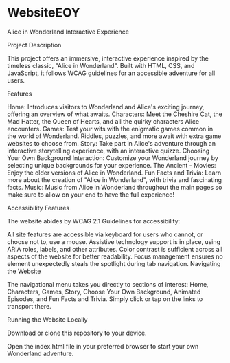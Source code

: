 # WebsiteEOY

Alice in Wonderland Interactive Experience

Project Description

This project offers an immersive, interactive experience inspired by the timeless classic, "Alice in Wonderland". Built with HTML, CSS, and JavaScript, it follows WCAG guidelines for an accessible adventure for all users.

Features

Home: Introduces visitors to Wonderland and Alice's exciting journey, offering an overview of what awaits.
Characters: Meet the Cheshire Cat, the Mad Hatter, the Queen of Hearts, and all the quirky characters Alice encounters.
Games: Test your wits with the enigmatic games common in the world of Wonderland. Riddles, puzzles, and more await with extra game websites to choose from.
Story: Take part in Alice's adventure through an interactive storytelling experience, with an interactive quizze.
Choosing Your Own Background Interaction: Customize your Wonderland journey by selecting unique backgrounds for your experience.
The Ancient - Movies: Enjoy the older versions of Alice in Wonderland.
Fun Facts and Trivia: Learn more about the creation of "Alice in Wonderland", with trivia and fascinating facts.
Music: Music from Alice in Wonderland throughout the main pages so make sure to allow on your end to have the full experience!

Accessibility Features

The website abides by WCAG 2.1 Guidelines for accessibility:

All site features are accessible via keyboard for users who cannot, or choose not to, use a mouse.
Assistive technology support is in place, using ARIA roles, labels, and other attributes.
Color contrast is sufficient across all aspects of the website for better readability.
Focus management ensures no element unexpectedly steals the spotlight during tab navigation.
Navigating the Website

The navigational menu takes you directly to sections of interest: Home, Characters, Games, Story, Choose Your Own Background, Animated Episodes, and Fun Facts and Trivia. Simply click or tap on the links to transport there.

Running the Website Locally

Download or clone this repository to your device.

Open the index.html file in your preferred browser to start your own Wonderland adventure.
